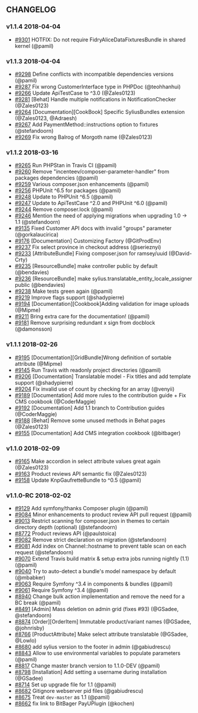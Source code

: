 ## CHANGELOG

### v1.1.4 2018-04-04

- [#9301](https://github.com/Sylius/Sylius/pull/9301) HOTFIX: Do not require FidryAliceDataFixturesBundle in shared kernel (@pamil)

### v1.1.3 2018-04-04

- [#9298](https://github.com/Sylius/Sylius/pull/9298) Define conflicts with incompatible dependencies versions (@pamil)
- [#9287](https://github.com/Sylius/Sylius/pull/9287) Fix wrong CustomerInterface type in PHPDoc (@teohhanhui)
- [#9266](https://github.com/Sylius/Sylius/pull/9266) Update ApiTestCase to ^3.0 (@Zales0123)
- [#9281](https://github.com/Sylius/Sylius/pull/9281) [Behat] Handle multiple notifications in NotificationChecker (@Zales0123)
- [#9264](https://github.com/Sylius/Sylius/pull/9264) [Documentation][CookBook] Specific SyliusBundles extension (@Zales0123, @Adraesh)
- [#9267](https://github.com/Sylius/Sylius/pull/9267) Add PaymentMethod::instructions option to fixtures (@stefandoorn)
- [#9269](https://github.com/Sylius/Sylius/pull/9269) Fix wrong Balrog of Morgoth name (@Zales0123)

### v1.1.2 2018-03-16

- [#9265](https://github.com/Sylius/Sylius/pull/9265) Run PHPStan in Travis CI (@pamil)
- [#9260](https://github.com/Sylius/Sylius/pull/9260) Remove "incenteev/composer-parameter-handler" from packages dependencies (@pamil)
- [#9259](https://github.com/Sylius/Sylius/pull/9259) Various composer.json enhancements (@pamil)
- [#9256](https://github.com/Sylius/Sylius/pull/9256) PHPUnit ^6.5 for packages (@pamil)
- [#9248](https://github.com/Sylius/Sylius/pull/9248) Update to PHPUnit ^6.5 (@pamil)
- [#9247](https://github.com/Sylius/Sylius/pull/9247) Update to ApiTestCase ^2.0 and PHPUnit ^6.0 (@pamil)
- [#9244](https://github.com/Sylius/Sylius/pull/9244) Remove composer.lock (@pamil)
- [#9246](https://github.com/Sylius/Sylius/pull/9246) Mention the need of applying migrations when upgrading 1.0 -> 1.1 (@stefandoorn)
- [#9135](https://github.com/Sylius/Sylius/pull/9135) Fixed Customer API docs with invalid "groups" parameter (@gorkalaucirica)
- [#9176](https://github.com/Sylius/Sylius/pull/9176) [Documentation] Customizing Factory (@GitProdEnv)
- [#9237](https://github.com/Sylius/Sylius/pull/9237) Fix select province in checkout address (@serieznyi)
- [#9233](https://github.com/Sylius/Sylius/pull/9233) [AttributeBundle] Fixing composer.json for ramsey/uuid (@David-Crty)
- [#9235](https://github.com/Sylius/Sylius/pull/9235) [ResourceBundle] make controller public by default (@bendavies)
- [#9236](https://github.com/Sylius/Sylius/pull/9236) [ResourceBundle] make sylius.translatable_entity_locale_assigner public (@bendavies)
- [#9238](https://github.com/Sylius/Sylius/pull/9238) Make tests green again (@pamil)
- [#9219](https://github.com/Sylius/Sylius/pull/9219) Improve flags support (@shadypierre)
- [#9194](https://github.com/Sylius/Sylius/pull/9194) [Documentation][Cookbook]Adding validation for image uploads (@Mipme)
- [#9211](https://github.com/Sylius/Sylius/pull/9211) Bring extra care for the documentation! (@pamil)
- [#9181](https://github.com/Sylius/Sylius/pull/9181) Remove surprising redundant x sign from docblock (@damonsson)

### v1.1.1 2018-02-26

- [#9195](https://github.com/Sylius/Sylius/pull/9195) [Documentation][GridBundle]Wrong definition of sortable attribute (@Mipme)
- [#9145](https://github.com/Sylius/Sylius/pull/9145) Run Travis with readonly project directories (@pamil)
- [#9206](https://github.com/Sylius/Sylius/pull/9206) [Documentation] Translatable model - Fix titles and add template support (@shadypierre)
- [#9204](https://github.com/Sylius/Sylius/pull/9204) Fix invalid use of count by checking for an array (@venyii)
- [#9189](https://github.com/Sylius/Sylius/pull/9189) [Documentation] Add more rules to the contribution guide + Fix CMS cookbook (@CoderMaggie)
- [#9192](https://github.com/Sylius/Sylius/pull/9192) [Documentation] Add 1.1 branch to Contribution guides (@CoderMaggie)
- [#9188](https://github.com/Sylius/Sylius/pull/9188) [Behat] Remove some unused methods in Behat pages (@Zales0123)
- [#9155](https://github.com/Sylius/Sylius/pull/9155) [Documentation] Add CMS integration cookbook (@bitbager)

### v1.1.0 2018-02-09

- [#9165](https://github.com/Sylius/Sylius/pull/9165) Make accordion in select attribute values great again (@Zales0123)
- [#9163](https://github.com/Sylius/Sylius/pull/9163) Product reviews API semantic fix (@Zales0123)
- [#9158](https://github.com/Sylius/Sylius/pull/9158) Update KnpGaufretteBundle to ^0.5 (@pamil)

### v1.1.0-RC 2018-02-02

- [#9129](https://github.com/Sylius/Sylius/pull/9129) Add symfony/thanks Composer plugin (@pamil)
- [#9084](https://github.com/Sylius/Sylius/pull/9084) Minor enhancements to product review API pull request (@pamil)
- [#9013](https://github.com/Sylius/Sylius/pull/9013) Restrict scanning for composer.json in themes to certain directory depth (optional) (@stefandoorn)
- [#8772](https://github.com/Sylius/Sylius/pull/8772) Product reviews API (@paulstoica)
- [#9082](https://github.com/Sylius/Sylius/pull/9082) Remove strict declaration on migration (@stefandoorn)
- [#9081](https://github.com/Sylius/Sylius/pull/9081) Add index on Channel::hostname to prevent table scan on each request (@stefandoorn)
- [#9070](https://github.com/Sylius/Sylius/pull/9070) Extend Travis build matrix & setup extra jobs running nightly (1.1) (@pamil)
- [#9040](https://github.com/Sylius/Sylius/pull/9040) Try to auto-detect a bundle's model namespace by default (@mbabker)
- [#9063](https://github.com/Sylius/Sylius/pull/9063) Require Symfony ^3.4 in components & bundles (@pamil)
- [#9061](https://github.com/Sylius/Sylius/pull/9061) Require Symfony ^3.4 (@pamil)
- [#8940](https://github.com/Sylius/Sylius/pull/8940) Change bulk action implementation and remove the need for a BC break (@pamil)
- [#8491](https://github.com/Sylius/Sylius/pull/8491) [Admin] Mass deletion on admin grid (fixes #93) (@GSadee, @stefandoorn)
- [#8874](https://github.com/Sylius/Sylius/pull/8874) [Order][OrderItem] Immutable product/variant names (@GSadee, @johnrisby)
- [#8766](https://github.com/Sylius/Sylius/pull/8766) [ProductAttribute] Make select attribute translatable (@GSadee, @Lowlo)
- [#8680](https://github.com/Sylius/Sylius/pull/8680) add sylius version to the footer in admin (@gabiudrescu)
- [#8843](https://github.com/Sylius/Sylius/pull/8843) Allow to use environmental variables to populate parameters (@pamil)
- [#8817](https://github.com/Sylius/Sylius/pull/8817) Change master branch version to 1.1.0-DEV (@pamil)
- [#8798](https://github.com/Sylius/Sylius/pull/8798) [Installation] Add setting a username during installation (@GSadee)
- [#8714](https://github.com/Sylius/Sylius/pull/8714) Set up upgrade file for 1.1 (@pamil)
- [#8682](https://github.com/Sylius/Sylius/pull/8682) Gitignore webserver pid files (@gabiudrescu)
- [#8675](https://github.com/Sylius/Sylius/pull/8675) Treat `dev-master` as 1.1 (@pamil)
- [#8662](https://github.com/Sylius/Sylius/pull/8662) fix link to BitBager PayUPlugin (@kochen)
